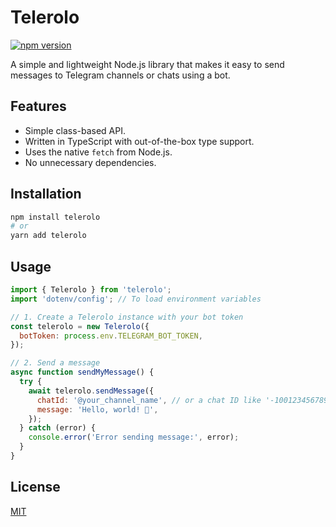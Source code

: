 # Telerolo

[![npm version](https://badge.fury.io/js/telerolo.svg)](https://badge.fury.io/js/telerolo)

A simple and lightweight Node.js library that makes it easy to send messages to Telegram channels or chats using a bot.

## Features

- Simple class-based API.
- Written in TypeScript with out-of-the-box type support.
- Uses the native `fetch` from Node.js.
- No unnecessary dependencies.

## Installation

```bash
npm install telerolo
# or
yarn add telerolo
```

## Usage

```javascript
import { Telerolo } from 'telerolo';
import 'dotenv/config'; // To load environment variables

// 1. Create a Telerolo instance with your bot token
const telerolo = new Telerolo({
  botToken: process.env.TELEGRAM_BOT_TOKEN,
});

// 2. Send a message
async function sendMyMessage() {
  try {
    await telerolo.sendMessage({
      chatId: '@your_channel_name', // or a chat ID like '-1001234567890'
      message: 'Hello, world! 🚀',
    });
  } catch (error) {
    console.error('Error sending message:', error);
  }
}
```

## License

[MIT](LICENSE)
